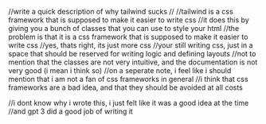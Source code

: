 //write a quick description of why tailwind sucks
//
//tailwind is a css framework that is supposed to make it easier to write css
//it does this by giving you a bunch of classes that you can use to style your html
//the problem is that it is a css framework that is supposed to make it easier to write css
//yes, thats right, its just more css
//your still writing css, just in a space that should be reserved for writing logic and defining layouts
//not to mention that the classes are not very intuitive, and the documentation is not very good (i mean i think so)
//on a seperate note, i feel like i should mention that i am not a fan of css frameworks in general
//i think that css frameworks are a bad idea, and that they should be avoided at all costs

//i dont know why i wrote this, i just felt like it was a good idea at the time
//and gpt 3 did a good job of writing it
